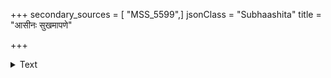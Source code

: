 +++
secondary_sources = [ "MSS_5599",]
jsonClass = "Subhaashita"
title = "आसीनः सुखमापणे"

+++

<details><summary>Text</summary>

आसीनः सुखमापणे यदि वणिक् श्रद्धालुभिः प्रार्थितः किंचिच् शंसति पञ्चकं शतकमित्येतन्न तस्याद्भुतम्।  
आपातालविघूर्णिताम्भसि चलत्यौत्पातिके मारुते मज्जन्त्यामपि नावि मुञ्चति न यस्तामेव मूल्यस्थितिम्॥
</details>
